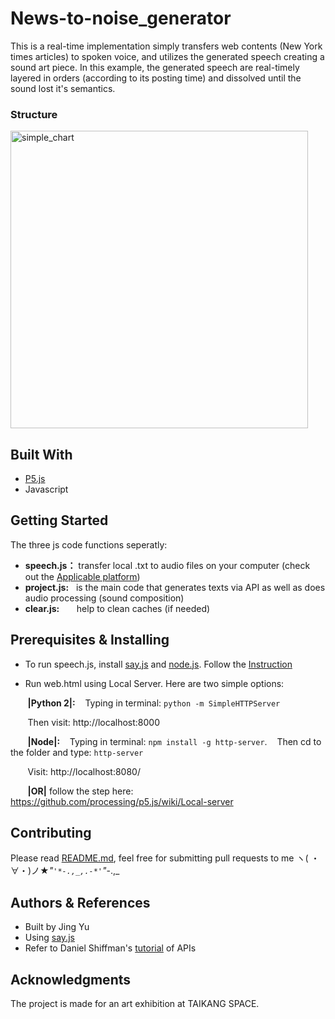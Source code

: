 
# News-to-noise_generator
This is a real-time implementation simply transfers web contents (New York times articles) to spoken voice, and utilizes the generated speech creating a sound art piece. In this example, the generated speech are real-timely layered in orders (according to its posting time) and dissolved until the sound lost it's semantics. 

### Structure 
<img width="476" alt="simple_chart" src="https://user-images.githubusercontent.com/41480919/43041954-6105b8ae-8d3d-11e8-9403-ab73976ecfc6.png">


## Built With
* [P5.js](https://p5js.org/) 
* Javascript

## Getting Started
The three js code functions seperatly:
* **speech.js：** transfer local .txt to audio files on your computer (check out the [Applicable platform](https://github.com/Marak/say.js))
* **project.js:** &nbsp;&nbsp;is the main code that generates texts via API as well as does audio processing (sound composition) 
* **clear.js:** &nbsp;&nbsp;&nbsp;&nbsp;&nbsp;&nbsp;help to clean caches (if needed)

## Prerequisites & Installing
* To run speech.js, install [say.js](https://github.com/Marak/say.js) and [node.js](https://nodejs.org/en/). Follow the [Instruction](https://github.com/Marak/say.js)

* Run web.html using Local Server. Here are two simple options:

&nbsp;&nbsp;&nbsp;&nbsp;&nbsp;&nbsp;&nbsp;**|Python 2|:** 
&nbsp;&nbsp;&nbsp;Typing in terminal:
```python -m SimpleHTTPServer```

&nbsp;&nbsp;&nbsp;&nbsp;&nbsp;&nbsp;&nbsp;Then visit: http://localhost:8000
<br /> 

&nbsp;&nbsp;&nbsp;&nbsp;&nbsp;&nbsp;&nbsp;**|Node|:** 
&nbsp;&nbsp;&nbsp;Typing in terminal: 
```npm install -g http-server```. 
&nbsp;&nbsp; Then cd to the folder and type:
```http-server```

&nbsp;&nbsp;&nbsp;&nbsp;&nbsp;&nbsp;&nbsp;Visit: http://localhost:8080/
<br /> 

&nbsp;&nbsp;&nbsp;&nbsp;&nbsp;&nbsp;&nbsp;**|OR|** follow the step here: https://github.com/processing/p5.js/wiki/Local-server
<br />

## Contributing

Please read [README.md](https://github.com/Jinggyu/News-to-noise_generator/blob/master/README.md), feel free for submitting pull requests to me ヽ( ・∀・)ノ★*"`'*-.,_,.-*'`"*-.,_


## Authors & References
 * Built by Jing Yu 
 * Using [say.js](https://github.com/Marak/say.js) 
 * Refer to Daniel Shiffman's [tutorial](https://shiffman.net/a2z/data-apis/) of APIs


## Acknowledgments

The project is made for an art exhibition at TAIKANG SPACE.
